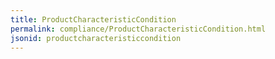 ```yaml
---
title: ProductCharacteristicCondition
permalink: compliance/ProductCharacteristicCondition.html
jsonid: productcharacteristiccondition
---
```


